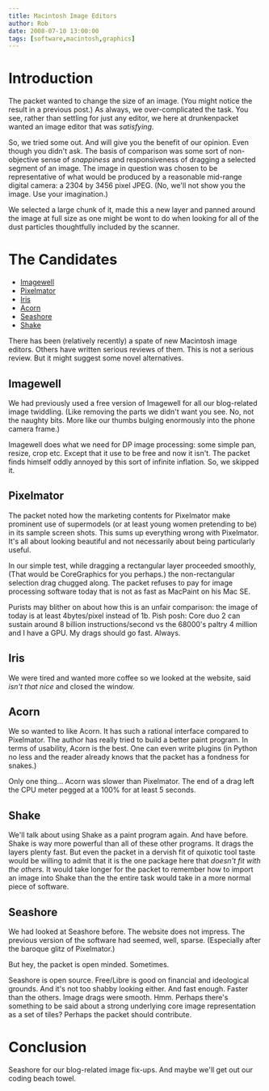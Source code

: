 ```yaml
---
title: Macintosh Image Editors
author: Rob
date: 2008-07-10 13:00:00
tags: [software,macintosh,graphics]
---
```


Introduction
=========
The packet wanted to change the size of an image.  (You might notice
the result in a previous post.)  As always, we over-complicated the
task.  You see, rather than settling for just any editor, we here
at drunkenpacket wanted an image editor that was *satisfying*.

So, we tried some out.  And will give you the benefit of our opinion.
Even though you didn't ask.  The basis of comparison was some sort
of non-objective sense of *snappiness* and responsiveness of dragging
a selected segment of an image.  The image in question was chosen
to be representative of what would be produced by a reasonable mid-range
digital camera: a 2304 by 3456 pixel JPEG.  (No, we'll not show you
the image.  Use your imagination.)

We selected a large chunk of it, made this a new layer and panned
around the image at full size as one might be wont to do when looking
for all of the dust particles thoughtfully included by the scanner.

The Candidates
============

*    [Imagewell][iw]
*    [Pixelmator][pm]
*    [Iris][iris]
*    [Acorn][acorn]
*    [Seashore][sea]
*    [Shake][shake]


There has been (relatively recently) a spate of new Macintosh image
editors.  Others have written serious reviews of them.  This is not
a serious review.  But it might suggest some novel alternatives.

Imagewell
--------
We had previously used a free version of Imagewell for all our
blog-related image twiddling. (Like removing the parts we didn't
want you see.  No, not the naughty bits. More like our thumbs bulging
enormously into the phone camera frame.)

Imagewell does what we need for DP image processing: some simple
pan, resize, crop etc. Except that it use to be free and now it
isn't.  The packet finds himself oddly annoyed by this sort of
infinite inflation. So, we skipped it.

Pixelmator
--------
The packet noted how the marketing contents for Pixelmator make
prominent use of supermodels (or at least young women pretending
to be) in its sample screen shots.  This sums up everything wrong
with Pixelmator.  It's all about looking beautiful and not necessarily
about being particularly useful.

In our simple test, while dragging a rectangular layer proceeded
smoothly,  (That would be CoreGraphics for you perhaps.) the non-rectangular selection
drag chugged along.  The packet refuses to pay for image processing
software today that is not as fast as MacPaint on his Mac SE.

Purists may blither on about how this is an unfair comparison: the
image of today is at least 4bytes/pixel instead of 1b.   Pish posh:
Core duo 2 can sustain around 8 billion instructions/second vs the
68000's paltry 4 million and I have a GPU.  My drags should go fast.  Always.

Iris
---
We were tired and wanted more coffee so we looked at the website,
said *isn't that nice* and closed the window.

Acorn
----
We so wanted to like Acorn. It has such a rational interface compared
to Pixelmator.  The author has really tried to build a better paint
program.  In terms of usability, Acorn is the best.  One can even
write plugins (in Python no less and the reader already knows that
the packet has a fondness for snakes.)

Only one thing... Acorn was slower than Pixelmator.  The end of a
drag left the CPU meter pegged at a 100% for at least 5 seconds.

Shake
----
We'll talk about using Shake as a paint program again. And have
before.  Shake is way more powerful than all of these other programs.
It drags the layers plenty fast.  But even the packet in a dervish
fit of quixotic tool taste would be willing to admit that it is the
one package here that *doesn't fit with the others.*  It would take
longer for the packet to remember how to import an image into Shake
than the the entire task would take in a more normal piece of
software.

Seashore
------
We had looked at Seashore before. The website does not impress.
The previous version of the software had seemed, well, sparse.
(Especially after the baroque glitz of Pixelmator.)

But hey, the packet is open minded. Sometimes.

Seashore is open source.  Free/Libre is good on financial and
ideological grounds.  And it's not too shabby looking either.  And
fast enough. Faster than the others.  Image drags were smooth.  Hmm.
Perhaps there's something to be said about a strong underlying core
image representation as a set of tiles?  Perhaps the packet should
contribute.

Conclusion
=========
Seashore for our blog-related image fix-ups.  And maybe we'll get out 
our coding beach towel.  


[iw]:    http://xtralean.com/IWOverview.html
[pm]:    http://www.pixelmator.com/
[iris]:     http://nolobe.com/iris/
[acorn]:   http://flyingmeat.com/acorn/
[sea]:      http://seashore.sourceforge.net/feature.php
[shake]:  http://www.apple.com/shake/
